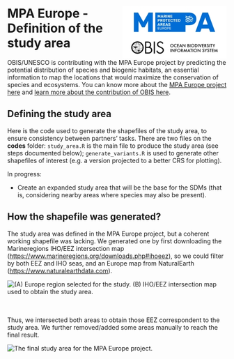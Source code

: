 
# <img src="mpaeu_obis_logo.jpg" align="right" width="240" /> MPA Europe - Definition of the study area

OBIS/UNESCO is contributing with the MPA Europe project by predicting
the potential distribution of species and biogenic habitats, an
essential information to map the locations that would maximize the
conservation of species and ecosystems. You can know more about the [MPA
Europe project here](https://mpa-europe.eu) and [learn more about the
contribution of OBIS here](https://obis.org/2023/03/10/MPA_europe/).

## Defining the study area

Here is the code used to generate the shapefiles of the study area, to
ensure consistency between partners’ tasks. There are two files on the
**codes** folder: `study_area.R` is the main file to produce the study
area (see steps documented below); `generate_variants.R` is used to
generate other shapefiles of interest (e.g. a version projected to a
better CRS for plotting).

In progress:

- Create an expanded study area that will be the base for the SDMs (that
  is, considering nearby areas where species may also be present).

## How the shapefile was generated?

The study area was defined in the MPA Europe project, but a coherent
working shapefile was lacking. We generated one by first downloading the
Marineregions IHO/EEZ intersection map
(<https://www.marineregions.org/downloads.php#ihoeez>), so we could
filter by both EEZ and IHO seas, and an Europe map from NaturalEarth
(<https://www.naturalearthdata.com>).

![(A) Europe region selected for the study. (B) IHO/EEZ intersection map
used to obtain the study
area.](README_files/figure-gfm/unnamed-chunk-1-1.png)

<br> <br> Thus, we intersected both areas to obtain those EEZ
correspondent to the study area. We further removed/added some areas
manually to reach the final result.

![The final study area for the MPA Europe
project.](README_files/figure-gfm/unnamed-chunk-2-1.png)
